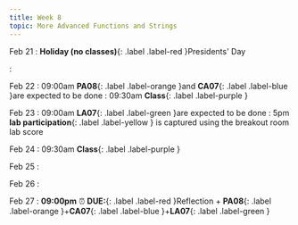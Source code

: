```yaml
---
title: Week 8
topic: More Advanced Functions and Strings
---
```

Feb 21
: **Holiday (no classes)**{: .label .label-red }Presidents' Day

: [](#)

Feb 22
 : 09:00am **PA08**{: .label .label-orange }and **CA07**{: .label .label-blue }are expected to be done
 : 09:30am **Class**{: .label .label-purple }

Feb 23
 : 09:00am **LA07**{: .label .label-green }are expected to be done
 : 5pm **lab participation**{: .label .label-yellow } is captured using the breakout room lab score


Feb 24
 : 09:30am **Class**{: .label .label-purple }

Feb 25
: [](#)

Feb 26
: [](#)

Feb 27
 : **09:00pm** ⏰  **DUE:**{: .label .label-red }Reflection + **PA08**{: .label .label-orange }+**CA07**{: .label .label-blue }+**LA07**{: .label .label-green } 

